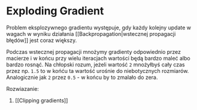 # Exploding Gradient

Problem eksplozywnego gradientu występuje, gdy każdy kolejny update w wagach w wyniku działania [[Backpropagation|wstecznej propagacji błędów]] jest coraz większy.

Podczas wstecznej propagacji mnożymy gradienty odpowiednio przez macierze i w końcu przy wielu iteracjach wartości będą bardzo maleć albo bardzo rosnąć.    Na chłopski rozum, jeżeli wartość `2` mnożyłbyś cały czas przez np. `1.5` to w końću ta wartość urośnie do niebotycznych rozmiarów. Analogicznie jak `2` przez `0.5` - w końcu by to zmalało do zera.

Rozwiazanie:

1. [[Clipping gradients]]

